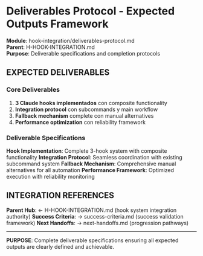 # Deliverables Protocol - Expected Outputs Framework

**Module**: hook-integration/deliverables-protocol.md  
**Parent**: H-HOOK-INTEGRATION.md  
**Purpose**: Deliverable specifications and completion protocols

## EXPECTED DELIVERABLES

### Core Deliverables

1. **3 Claude hooks implementados** con composite functionality
2. **Integration protocol** con subcommands y main workflow  
3. **Fallback mechanism** complete con manual alternatives
4. **Performance optimization** con reliability framework

### Deliverable Specifications

**Hook Implementation**: Complete 3-hook system with composite functionality
**Integration Protocol**: Seamless coordination with existing subcommand system
**Fallback Mechanism**: Comprehensive manual alternatives for all automation
**Performance Framework**: Optimized execution with reliability monitoring

## INTEGRATION REFERENCES

**Parent Hub**: ← H-HOOK-INTEGRATION.md (hook system integration authority)
**Success Criteria**: → success-criteria.md (success validation framework)
**Next Handoffs**: → next-handoffs.md (progression pathways)

---

**PURPOSE**: Complete deliverable specifications ensuring all expected outputs are clearly defined and achievable.